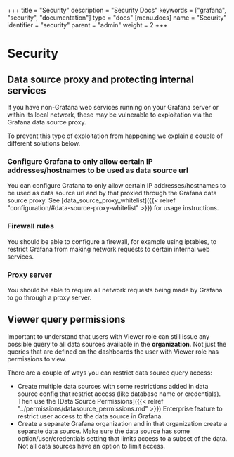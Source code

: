 +++
title = "Security"
description = "Security Docs"
keywords = ["grafana", "security", "documentation"]
type = "docs"
[menu.docs]
name = "Security"
identifier = "security"
parent = "admin"
weight = 2
+++

# Security

## Data source proxy and protecting internal services

If you have non-Grafana web services running on your Grafana server or within its local network, these may be vulnerable to exploitation via the Grafana data source proxy.

To prevent this type of exploitation from happening we explain a couple of different solutions  below.

### Configure Grafana to only allow certain IP addresses/hostnames to be used as data source url

You can configure Grafana to only allow certain IP addresses/hostnames to be used as data source url and by that proxied through the Grafana data source proxy. See [data_source_proxy_whitelist]({{< relref "configuration/#data-source-proxy-whitelist" >}}) for usage instructions.

### Firewall rules

You should be able to configure a firewall, for example using iptables, to restrict Grafana from making network requests to certain internal web services.

### Proxy server

You should be able to require all network requests being made by Grafana to go through a proxy server.

## Viewer query permissions

Important to understand that users with Viewer role can still issue any possible query to all data sources available in the **organization**. Not just the queries that are defined on the dashboards the user with Viewer role has permissions to view.

There are a couple of ways you can restrict data source query access:

- Create multiple data sources with some restrictions added in data source config that restrict access (like database name or credentials). Then use the [Data Source Permissions]({{< relref "../permissions/datasource_permissions.md" >}}) Enterprise feature to restrict user access to the data source in Grafana.
- Create a separate Grafana organization and in that organization create a separate data source. Make sure the data source has some option/user/credentials setting that limits access to a subset of the data. Not all data sources have an option to limit access.
